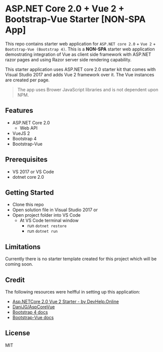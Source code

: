 # ASP.NET Core 2.0 + Vue 2 + Bootstrap-Vue Starter [NON-SPA App]

This repo contains starter web application for ``ASP.NET core 2.0`` + ``Vue 2`` + ``Bootstrap-Vue (Bootstrap 4)``. 
This is a **NON-SPA** starter web application demostrating integration of Vue as client side framework with ASP.NET razor pages and using Razor server
side rendering capability.

This starter application uses ASP.NET core 2.0 starter kit that comes with Visual Studio 2017 and adds Vue 2 framework over it. The Vue instances are created per page.

> The app uses Brower JavaScript libraries and is not dependent upon NPM.

## Features

* ASP.NET Core 2.0
	* Web API
* VueJS 2
* Bootstrap 4
* Bootstrap-Vue


## Prerequisites

* VS 2017 or VS Code
* dotnet core 2.0

## Getting Started

* Clone this repo
* Open solution file in Visual Studio 2017 or
* Open project folder into VS Code
	* At VS Code terminal window
		* run ``dotnet restore``
		* run ``dotnet run``

## Limitations

Currently there is no starter template created for this project which will be coming soon.


## Credit

The following resources were helfful in setting up this application:

* [Asp.NETCore 2.0 Vue 2 Starter - by DevHelp.Online](https://github.com/MarkPieszak/aspnetcore-Vue-starter)
* [DaniJG/AspCoreVue](https://github.com/DaniJG/AspCoreVue.git)
* [Bootstrap 4 docs](http://getbootstrap.com/docs/4.0/getting-started/introduction/)
* [Bootstrap-Vue docs](https://bootstrap-vue.js.org/docs/)

## License

MIT